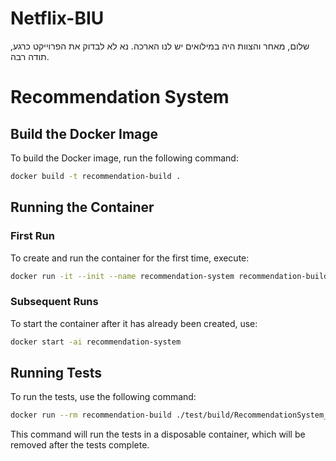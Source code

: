 # Netflix-BIU
שלום, מאחר והצוות היה במילואים יש לנו הארכה. נא לא לבדוק את הפרוייקט כרגע, תודה רבה.

# Recommendation System

## Build the Docker Image
To build the Docker image, run the following command:
```bash
docker build -t recommendation-build .
```

## Running the Container

### First Run
To create and run the container for the first time, execute:
```bash
docker run -it --init --name recommendation-system recommendation-build
```

### Subsequent Runs
To start the container after it has already been created, use:
```bash
docker start -ai recommendation-system
```

## Running Tests
To run the tests, use the following command:
```bash
docker run --rm recommendation-build ./test/build/RecommendationSystem_Tests
```
This command will run the tests in a disposable container, which will be removed after the tests complete.
